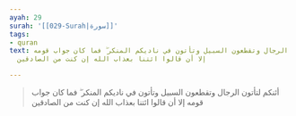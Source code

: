 ```yaml
---
ayah: 29
surah: '[[029-Surah|سورة]]'
tags:
- quran
text: أئنكم لتأتون الرجال وتقطعون السبيل وتأتون في ناديكم المنكر ۖ فما كان جواب قومه
  إلا أن قالوا ائتنا بعذاب الله إن كنت من الصادقين

---
```

> أئنكم لتأتون الرجال وتقطعون السبيل وتأتون في ناديكم المنكر ۖ فما كان جواب قومه إلا أن قالوا ائتنا بعذاب الله إن كنت من الصادقين
